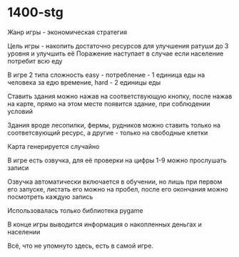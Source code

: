 # 1400-stg

Жанр игры - экономическая стратегия

Цель игры - накопить достаточно ресурсов для улучшения ратуши до 3 уровня и улучшить её
Поражение наступает в случае если население потребит всю еду

В игре 2 типа сложность easy - потребление - 1 единица еды на человека за едю времение, hard - 2 единицы еды

Ставить здания можно нажав на соответствующую кнопку, после нажав на карте, прямо на этом месте появится здание, при соблюдении условий

Здания вроде лесопилки, фермы, рудников можно ставить только на соответсвующий ресурс, а другие - только на свободные клетки

Карта генерируется случайно

В игре есть озвучка, для её проверки на цифры 1-9 можно прослушать записи

Озвучка автоматически включается в обучении, но лишь при первом его запуске, листать его можно на пробел, после его окончания можно посмотреть каждую запись

Использовалась только библиотека pygame

В конце игры выводится информация о накопленных деньгах и населении

Всё, что не упомнуто здесь, есть в самой игре.
